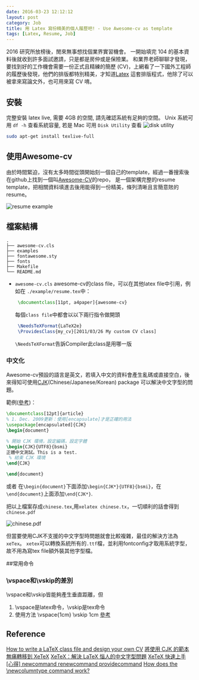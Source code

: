 ```yaml
---
date: 2016-03-23 12:12:12
layout: post
category: Job
title: 用 Latex 寫份精美的個人履歷吧! - Use Awesome-cv as template
tags: [Latex, Resume, Job]
---
```


2016 研究所放榜後，閒來無事想找個業界實習機會。 
一開始填完 104 的基本資料後就收到許多面試邀請，只是都是房仲或是保險業。
和業界老師聊聊才發現，要找到好的工作機會需要一份正式且精練的簡歷 (CV)，上網看了一下國外工程師的履歷後發現，他們的排版都特別精美，才知道[Latex](https://www.wikiwand.com/zh-tw/LaTeX) 這套排版程式，他除了可以被拿來寫論文外，也可用來寫 CV 唷。


<!--more-->

## 安裝

完整安裝 latex live, 需要 4GB 的空間, 請先確認系統有足夠的空間。
Unix 系統可用 `df -h` 查看系統容量, 若是 Mac 可用 `Disk Utility` 查看
![disk utility](diskUtility.png)
~~~ sh
sudo apt-get install texlive-full
~~~

## 使用Awesome-cv
由於時間緊迫，沒有太多時間從頭開始刻一個自己的template，經過一番搜索後在github上找到一個叫[Awesome-CV](https://github.com/posquit0/Awesome-CV)的repo，
是一個架構完整的resume template，把相關資料填進去後用能得到一份精美，條列清晰且言簡意賅的resume。

![resume example](https://i.imgur.com/JI4Uh5M.png)

## 檔案結構

~~~
.
├── awesome-cv.cls
├── examples
├── fontawesome.sty
├── fonts
├── Makefile
└── README.md
~~~

* `awesome-cv.cls`
   awesome-cv的class file，可以在其他latex file中引用，例如在 `./example/resume.tex`中：

   ~~~ tex
    \documentclass[11pt, a4paper]{awesome-cv}
   ~~~

   每個`class file`中都會以以下兩行指令做開頭

   ~~~ tex
    \NeedsTeXFormat{LaTeX2e}
    \ProvidesClass{my_cv}[2011/03/26 My custom CV class]
   ~~~
   `\NeedsTeXFormat`告訴Compiler此class是用哪一版



### 中文化
Awesome-cv預設的語言是英文，若填入中文的資料會產生亂碼或直接空白，後來得知可使用[CJK](http://cjk.ffii.org/)(Chinese/Japanese/Korean) package
可以解決中文字型的問題。

範例([參考](http://www.hitripod.com/blog/2011/04/xetex-chinese-font-cjk-latex/))：

~~~ tex
\documentclass[12pt]{article}
% 1. Dec. 2009更新：使用[encapsulate]才是正確的用法
\usepackage[encapsulated]{CJK} 
\begin{document}

% 開始 CJK 環境，設定編碼，設定字體
\begin{CJK}{UTF8}{bsmi} 
正體中文測試。This is a test.
 % 結束 CJK 環境
\end{CJK}

\end{document}
~~~

或者
在`\begin{document}`下面添加`\begin{CJK*}{UTF8}{bsmi}`，在`\end{document}`上面添加`\end{CJK*}`.

把以上檔案存成`chinese.tex`,用`xelatex chinese.tx`，一切順利的話會得到`chinese.pdf`

![chinese.pdf](https://i.imgur.com/v5RJK1n.png)

但當要使用CJK不支援的中文字型時問題就會比較複雜，最佳的解決方法為`xeTex`。
`xetex`可以轉換系統所有的`.ttf`檔，並利用fontconfig才取用系統字型，故不用為寫tex
file額外裝其他字型檔。

##常用命令

### \vspace和\vskip的差別
\vspace和\vskip皆能夠產生垂直距離，但
1. \vspace是latex命令，\vskip是tex命令
2. 使用方法
    \vspace{1cm}
    \vskip 1cm
[參考](http://geowu.blogspot.tw/2012/09/vspacevskip.html)


## Reference
[How to write a LaTeX class file and design your own CV](https://www.sharelatex.com/blog/2011/03/27/how-to-write-a-latex-class-file-and-design-your-own-cv.html)
[將使用 CJK 的範本無痛轉移到 XeTeX](http://www.hitripod.com/blog/2011/04/cjk-template-compile-using-xetex/)
[XeTeX：解決 LaTeX 惱人的中文字型問題](http://www.hitripod.com/blog/2011/04/xetex-chinese-font-cjk-latex/)
[XeTeX 快速上手 ](http://electronic-blue.wikidot.com/doc:xetex)
[[心得] newcommand renewcommand providecommand](https://www.ptt.cc/bbs/LaTeX/M.1352185883.A.6C5.html)
[How does the \newcolumntype command work?](http://tex.stackexchange.com/questions/257128/how-does-the-newcolumntype-command-work)
